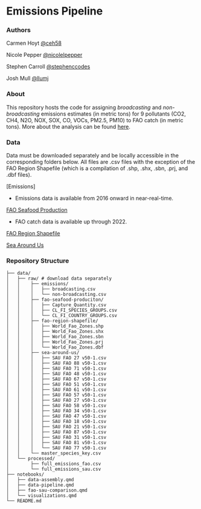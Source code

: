 # Emissions Pipeline

### Authors
Carmen Hoyt [@ceh58](https://github.com/ceh58)

Nicole Pepper [@nicolelpepper](https://github.com/nicolelpepper)

Stephen Carroll [@stephenccodes](https://github.com/stephenccodes)

Josh Mull [@llumj](https://github.com/llumj)

### About

This repository hosts the code for assigning *broadcasting* and *non-broadcasting* emissions estimates (in metric tons) for 9 pollutants (CO2, CH4, N2O, NOX, SOX, CO, VOCs, PM2.5, PM10) to FAO catch (in metric tons). More about the analysis can be found [here](https://seamissions.github.io/emissions-pipeline/).

### Data

Data must be downloaded separately and be locally accessible in the corresponding folders below. All files are .csv files with the exception of the FAO Region Shapefile (which is a compilation of .shp, .shx, .sbn, .prj, and .dbf files). 

[Emissions]

- Emissions data is available from 2016 onward in near-real-time.

[FAO Seafood Production](https://www.fao.org/fishery/en/collection/capture?lang=en)

- FAO catch data is available up through 2022.

[FAO Region Shapefile](https://www.marineregions.org/gazetteer.php?p=details&id=22541)

[Sea Around Us](https://www.seaaroundus.org/data/#/fao)

### Repository Structure
```
├── data/
│   ├── raw/ # download data separately
│   │    ├── emissions/ 
│   │    │   ├── broadcasting.csv 
│   │    │   └── non-broadcasting.csv 
│   │    ├── fao-seafood-produciton/ 
│   │    │   ├── Capture_Quantity.csv 
│   │    │   ├── CL_FI_SPECIES_GROUPS.csv
│   │    │   └── CL_FI_COUNTRY_GROUPS.csv
│   │    ├── fao-region-shapefile/ 
│   │    │   ├── World_Fao_Zones.shp
│   │    │   ├── World_Fao_Zones.shx
│   │    │   ├── World_Fao_Zones.sbn
│   │    │   ├── World_Fao_Zones.prj
│   │    │   └── World_Fao_Zones.dbf
│   │    ├── sea-around-us/ 
│   │    │   ├── SAU FAO 27 v50-1.csv
│   │    │   ├── SAU FAO 88 v50-1.csv
│   │    │   ├── SAU FAO 71 v50-1.csv
│   │    │   ├── SAU FAO 48 v50-1.csv
│   │    │   ├── SAU FAO 67 v50-1.csv
│   │    │   ├── SAU FAO 51 v50-1.csv
│   │    │   ├── SAU FAO 61 v50-1.csv
│   │    │   ├── SAU FAO 57 v50-1.csv
│   │    │   ├── SAU FAO 27 v50-1.csv
│   │    │   ├── SAU FAO 58 v50-1.csv
│   │    │   ├── SAU FAO 34 v50-1.csv
│   │    │   ├── SAU FAO 47 v50-1.csv
│   │    │   ├── SAU FAO 18 v50-1.csv
│   │    │   ├── SAU FAO 21 v50-1.csv
│   │    │   ├── SAU FAO 87 v50-1.csv
│   │    │   ├── SAU FAO 31 v50-1.csv
│   │    │   ├── SAU FAO 81 v50-1.csv
│   │    │   └── SAU FAO 77 v50-1.csv
│   │    └── master_species_key.csv
│   └── processed/
│        ├── full_emissions_fao.csv 
│        └── full_emissions_sau.csv 
├── notebooks/
│   ├── data-assembly.qmd
│   ├── data-pipeline.qmd
│   ├── fao-sau-comparison.qmd
│   └── visualizations.qmd
└── README.md
```
